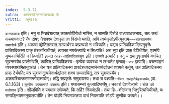 ```yaml
---
index:  5.3.71
sutra:  अव्ययसर्वनाम्नामकच्प्राक् टेः
vritti:  nyasa
---
```


`कस्यापवादः` इति। ननु च भिन्नदेशत्वात् काकचोर्विरोधो नास्ति, न चासति विरोधे बाध्यबाधकभावः, ततः कथं कस्यापवादः? नैष दोषः; नैवावश्यं देशकृत एव विरोधो भवति, अपि त्वर्थकृतोऽपीत्युक्तम्---`अकच्प्रत्ययेन समानोर्थः` इति। अकचा द्योतिततवात् तस्यार्थस्य कप्रत्ययो न भविष्यति।
यद्यत्र प्रातिपदिकादित्यनुवृत्तेः प्रातिपदिकस्य प्राक् टेरकज्विधीयते, त्वयका मयकेत्यादि न सिध्यति? अथ सुप इति प्राक् टेर्विधीयेत, एवमपि युष्मकाभिरिति न सिष्यति? इत्यत आह--`प्रातिपदिकात्सुपः` इति। `द्वयमपि` इत्यादि। ननु च द्वयानुवृत्तावपि क्वचित् सुबन्तस्यैव प्राक्टेर्भवति, क्वचित् प्रातिपदिकस्य--इत्येषा व्यवस्था न लभ्यते? इत्याह--`तत्र` इत्यादि। वचनग्रहणं व्यवस्थार्थमिहानुवर्त्तते। तेन यत्र प्रातिपदिकस्य प्राक्टेरुत्पद्यमानेनार्थद्योतनं शक्यते कर्तुम्, तत्र प्रातिपदिकस्य प्राक् टेर्भवति; यत्र सुबन्तादुत्पन्नेनार्थद्योतनं शक्यं सम्पादयितुं, तत्र सुबन्तस्यैव।
अकचश्चित्करणमन्तोदात्तार्थम्। तद्धि सप्रकृतेः समुदायस्य। तथा च वक्ष्यति--`चितः सप्रकृतेर्बह्वकजर्थम्` (वा. 6.1.163)।
`तूष्णीमः काम्प्रत्ययो वक्तव्यः` इति। यथासम्भवं कुत्सादिष्वर्थेषु। चकारो देशविध्यर्थः।
`शीले को मलोपश्च` इति। शीलमिति न स्वभाव एवोच्यते, किं तर्हि? नियमोऽपि। तथा हि--शीलवान् भिक्षुरित्यभिधीयते, यः सम्यङ्नियममनुपालयतीति। तेन योऽपि नियमपरतया वाचं नियमयति सोऽपि तूष्णीक उच्यते।।

